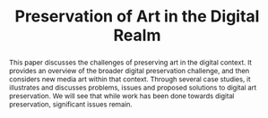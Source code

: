---
abstract: This paper discusses the challenges of preserving art in the digital context.
  It provides an overview of the broader digital preservation challenge, and then
  considers new media art within that context. Through several case studies, it illustrates
  and discusses problems, issues and proposed solutions to digital art preservation.
  We will see that while work has been done towards digital preservation, significant
  issues remain.
creators:
- Au Yeung, Tim
- Greenberg, Saul
- Carpendale, Sheelagh
date: null
document_url: https://services.phaidra.univie.ac.at/api/object/o:294099/download
grand_parent: iPRES
institutions: []
keywords:
- london
landing_page_url: https://phaidra.univie.ac.at/o:294099
language: eng
layout: publication
license: CC BY-SA 3.0 AT
notes_url: null
parent: iPRES 2008
publication_type: paper
size: 65143
slides_url: null
source_name: iPRES
title: Preservation of Art in the Digital Realm
year: 2008
---